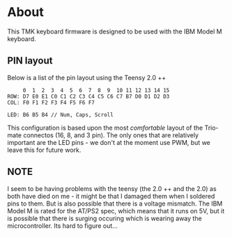 About
=====

This TMK keyboard firmware is designed to be used with the IBM Model M keyboard.

## PIN layout

Below is a list of the pin layout using the Teensy 2.0 ++

         0  1  2  3  4  5  6  7  8  9  10 11 12 13 14 15
    ROW: D7 E0 E1 C0 C1 C2 C3 C4 C5 C6 C7 B7 D0 D1 D2 D3
    COL: F0 F1 F2 F3 F4 F5 F6 F7

    LED: B6 B5 B4 // Num, Caps, Scroll

This configuration is based upon the most *comfortable* layout of the Trio-mate
connectos (16, 8, and 3 pin). The only ones that are relatively important are the
LED pins - we don't at the moment use PWM, but we leave this for future work.

## NOTE

I seem to be having problems with the teensy (the 2.0 ++ and the 2.0) as both
have died on me - it might be that I damaged them when I soldered pins to them.
But is also possible that there is a voltage mismatch. The IBM Model M is rated
for the AT/PS2 spec, which means that it runs on 5V, but it is possible that there
is surging occuring which is wearing away the microcontroller. Its hard to figure
out...
